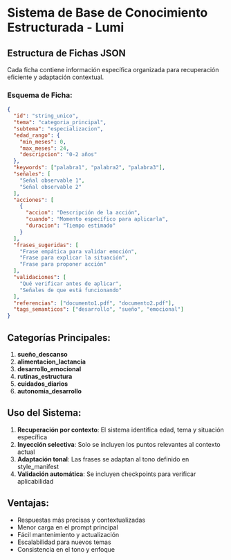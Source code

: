 # Sistema de Base de Conocimiento Estructurada - Lumi

## Estructura de Fichas JSON

Cada ficha contiene información específica organizada para recuperación eficiente y adaptación contextual.

### Esquema de Ficha:

```json
{
  "id": "string_unico",
  "tema": "categoria_principal",
  "subtema": "especializacion",
  "edad_rango": {
    "min_meses": 0,
    "max_meses": 24,
    "descripcion": "0-2 años"
  },
  "keywords": ["palabra1", "palabra2", "palabra3"],
  "señales": [
    "Señal observable 1",
    "Señal observable 2"
  ],
  "acciones": [
    {
      "accion": "Descripción de la acción",
      "cuando": "Momento específico para aplicarla",
      "duracion": "Tiempo estimado"
    }
  ],
  "frases_sugeridas": [
    "Frase empática para validar emoción",
    "Frase para explicar la situación",
    "Frase para proponer acción"
  ],
  "validaciones": [
    "Qué verificar antes de aplicar",
    "Señales de que está funcionando"
  ],
  "referencias": ["documento1.pdf", "documento2.pdf"],
  "tags_semanticos": ["desarrollo", "sueño", "emocional"]
}
```

## Categorías Principales:

1. **sueño_descanso**
2. **alimentacion_lactancia** 
3. **desarrollo_emocional**
4. **rutinas_estructura**
5. **cuidados_diarios**
6. **autonomia_desarrollo**

## Uso del Sistema:

1. **Recuperación por contexto**: El sistema identifica edad, tema y situación específica
2. **Inyección selectiva**: Solo se incluyen los puntos relevantes al contexto actual
3. **Adaptación tonal**: Las frases se adaptan al tono definido en style_manifest
4. **Validación automática**: Se incluyen checkpoints para verificar aplicabilidad

## Ventajas:

- Respuestas más precisas y contextualizadas
- Menor carga en el prompt principal
- Fácil mantenimiento y actualización
- Escalabilidad para nuevos temas
- Consistencia en el tono y enfoque